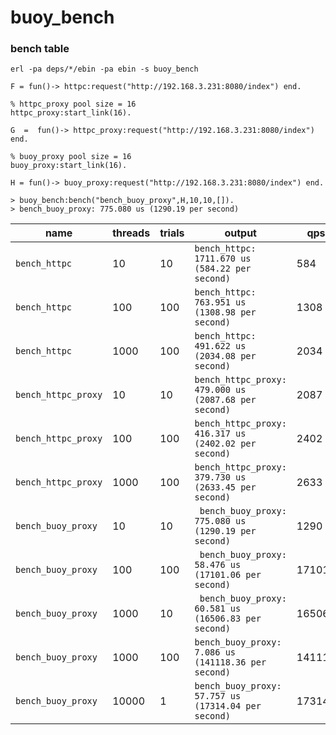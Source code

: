 # buoy_bench

### bench table 
```
erl -pa deps/*/ebin -pa ebin -s buoy_bench

F = fun()-> httpc:request("http://192.168.3.231:8080/index") end.

% httpc_proxy pool size = 16
httpc_proxy:start_link(16).

G  =  fun()-> httpc_proxy:request("http://192.168.3.231:8080/index") end.

% buoy_proxy pool size = 16
buoy_proxy:start_link(16).

H = fun()-> buoy_proxy:request("http://192.168.3.231:8080/index") end.

> buoy_bench:bench("bench_buoy_proxy",H,10,10,[]).
> bench_buoy_proxy: 775.080 us (1290.19 per second)
```

| name | threads | trials | output | qps |
| --- | --- |--- | --- | --- |
| ```bench_httpc``` | 10 | 10 | ```bench_httpc: 1711.670 us (584.22 per second) ``` |584 |
| ```bench_httpc``` | 100 | 100 | ```bench_httpc: 763.951 us (1308.98 per second) ``` |1308 |
| ```bench_httpc``` | 1000 | 100 | ```bench_httpc: 491.622 us (2034.08 per second)``` |2034 |
| ```bench_httpc_proxy``` | 10 | 10 | ```bench_httpc_proxy: 479.000 us (2087.68 per second)``` |2087 |
| ```bench_httpc_proxy``` | 100 | 100 | ```bench_httpc_proxy: 416.317 us (2402.02 per second)``` |2402 |
| ```bench_httpc_proxy``` | 1000 | 100 | ```bench_httpc_proxy: 379.730 us (2633.45 per second)``` |2633 |
| ```bench_buoy_proxy``` | 10 | 10 | ``` bench_buoy_proxy: 775.080 us (1290.19 per second)``` | 1290 |
| ```bench_buoy_proxy``` | 100 | 100 | ``` bench_buoy_proxy: 58.476 us (17101.06 per second)``` | 17101 |
| ```bench_buoy_proxy``` | 1000 | 10 | ``` bench_buoy_proxy: 60.581 us (16506.83 per second)``` | 16506 |
| ```bench_buoy_proxy``` | 1000 | 100 | ```bench_buoy_proxy: 7.086 us (141118.36 per second)``` | 141118 |
| ```bench_buoy_proxy``` | 10000 | 1 | ```bench_buoy_proxy: 57.757 us (17314.04 per second)``` | 17314 |
